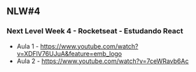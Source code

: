 ## NLW#4

### Next Level Week 4 - Rocketseat - Estudando React

- Aula 1 - https://www.youtube.com/watch?v=XDFlV76UJuA&feature=emb_logo
- Aula 2 - https://www.youtube.com/watch?v=7ceWRavb6Ac